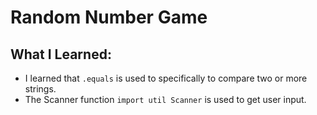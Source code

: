 # Random Number Game 

## What I Learned:
- I learned that `.equals` is used to specifically to compare two or more strings.
- The Scanner function `import util Scanner` is used to get user input. 
